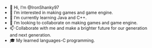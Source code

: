 - 👋 Hi, I’m @IronShanky97
- 👀 I’m interested in making games and game engine.
- 🌱 I’m currently learning Java and C++.
- 💞️ I’m looking to collaborate on making games and game engine.
- 📫 Collaborate with me and make a brighter future for our generation and next generation.
- 🎓 My learned languages-C programming.
<!---
IronShanky97/IronShanky97 is a ✨ special ✨ repository because its `README.md` (this file) appears on your GitHub profile.
You can click the Preview link to take a look at your changes.
--->
